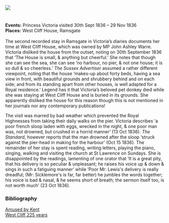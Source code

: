 <a href="https://juncture-digital.org"><img src="https://juncture-digital.org/images/ve-button.png"/></a>
<param author="Alyson Hunt" banner="/images/banners/19c.jpg" layout="vtl" title="Queen Victoria and West Cliff House" ve-config=""/>

<param aliases="Ramsgate" eid="Q736439" ve-entity=""/>

#

**Events:** Princess Victoria visited 30th Sept 1836 – 29 Nov 1836   
**Places:** West Cliff House, Ramsgate   
<br/>
The second recorded stay in Ramsgate in Victoria’s diaries documents her time at West Cliff House, which was owned by MP John Ashley Warre. Victoria disliked the house from the outset, noting on 30th September 1836 that ‘The House is small, &amp; anything but cheerful.’ She notes that though she can see the sea, she can see ’no harbour, no pier, &amp; not one house; it is so dull &amp; so cheerless.’ _The Sussex Advertiser_ assumed a rather different viewpoint, noting that the house ‘makes-up about forty beds, having a sea view in front, with beautiful grounds and shrubbery behind and on each side; and from its standing apart from other houses, is well adapted for a Royal residence.’ Legend has it that Victoria’s beloved pet donkey died while she was staying at West Cliff House and is buried in its grounds. She apparently disliked the house for this reason though this is not mentioned in her journals nor any contemporary publications!
<param ve-image-v2 manifest="https://iiif.juncture-digital.org/wc:Footpath_in_Warre_Recreational_Ground_-_geograph.org.uk_-_2359489.jpg/manifest.json">

The visit was marred by bad weather which prevented the Royal Highnesses from taking their daily walks on the pier. Victoria describes ‘a poor french sloop laden with eggs, wrecked in the night, &amp; one poor man was, not drowned, but crushed in a horrid manner’ (13 Oct 1836). _The Standard_, however reports that the man drowned after the sloop ‘struck against the pier-head in making for the harbour’ (Oct 15 1836). The remainder of her stay is spent reading, writing letters, playing the piano, singing, walking and visiting the church at St Lawrence on Sundays. She is disappointed by the readings,  lamenting of one orator that ‘It is a great pity, that his delivery is so peculiar &amp; unpleasant; he raises his voice up &amp; down &amp; sings in such a fatiguing manner’ while ‘Poor Mr: Lewis's delivery is really dreadful; (Mr: Sicklemore's is far, far better) he jumbles the words together; his voice is bad &amp; nasal, &amp; he seems short of breath; the sermon itself too, is not worth much’ (23 Oct 1836).
<param ve-image-v2 manifest="https://iiif.juncture-digital.org/wc:The_Marine_sketch_book_by_H._Moses_1826._RMG_PU7929.jpg/manifest.json">

### Bibliography
[Amused by Kent](http://www.bbc.co.uk/kent/content/articles/2009/03/04/queen_victoria_history_feature.shtml)   
[West Cliff 225 years](http://ramsgate-society.org.uk/ramsgatematters/index.php/local-news/local-history/2-west-cliff-225-years)
